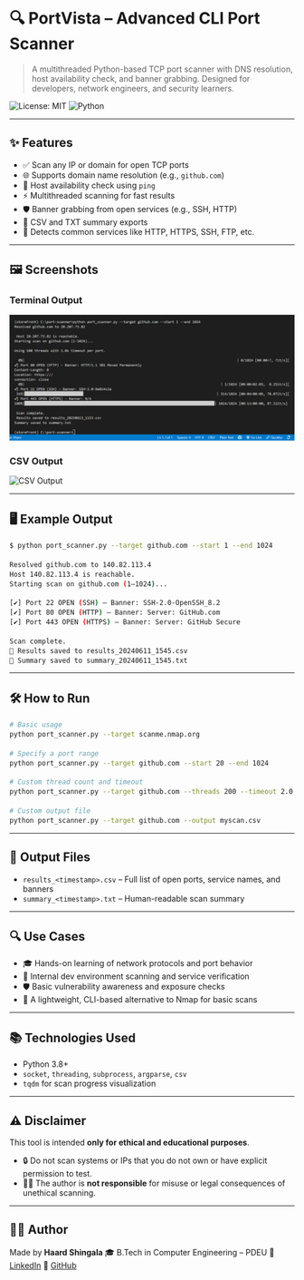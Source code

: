 # 🔍 PortVista – Advanced CLI Port Scanner

> A multithreaded Python-based TCP port scanner with DNS resolution, host availability check, and banner grabbing. Designed for developers, network engineers, and security learners.

![License: MIT](https://img.shields.io/badge/License-MIT-green.svg)
![Python](https://img.shields.io/badge/Python-3.8%2B-blue)

---

## ✨ Features

- ✅ Scan any IP or domain for open TCP ports  
- 🌐 Supports domain name resolution (e.g., `github.com`)  
- 📶 Host availability check using `ping`  
- ⚡ Multithreaded scanning for fast results  
- 🛡️ Banner grabbing from open services (e.g., SSH, HTTP)  
- 📄 CSV and TXT summary exports  
- 🧠 Detects common services like HTTP, HTTPS, SSH, FTP, etc.  

---

## 🖼️ Screenshots

### Terminal Output  
![Terminal Output](assets/screenshots/terminal_output.png)

### CSV Output  
![CSV Output](assets/screenshots/results_csv.png)

---

## 🖥️ Example Output

```bash
$ python port_scanner.py --target github.com --start 1 --end 1024

Resolved github.com to 140.82.113.4  
Host 140.82.113.4 is reachable.  
Starting scan on github.com (1–1024)...

[✔] Port 22 OPEN (SSH) – Banner: SSH-2.0-OpenSSH_8.2  
[✔] Port 80 OPEN (HTTP) – Banner: Server: GitHub.com  
[✔] Port 443 OPEN (HTTPS) – Banner: Server: GitHub Secure

Scan complete.  
📁 Results saved to results_20240611_1545.csv  
📝 Summary saved to summary_20240611_1545.txt  
```

---

##  🛠️  How to Run 

```bash
# Basic usage
python port_scanner.py --target scanme.nmap.org

# Specify a port range
python port_scanner.py --target github.com --start 20 --end 1024

# Custom thread count and timeout
python port_scanner.py --target github.com --threads 200 --timeout 2.0

# Custom output file
python port_scanner.py --target github.com --output myscan.csv
```

---

## 📁 Output Files

* `results_<timestamp>.csv` – Full list of open ports, service names, and banners
* `summary_<timestamp>.txt` – Human-readable scan summary

---

## 🔍 Use Cases

* 🎓 Hands-on learning of network protocols and port behavior
* 🧪 Internal dev environment scanning and service verification
* 🛡️ Basic vulnerability awareness and exposure checks
* 🧰 A lightweight, CLI-based alternative to Nmap for basic scans

---

## 📚 Technologies Used

* Python 3.8+
* `socket`, `threading`, `subprocess`, `argparse`, `csv`
* `tqdm` for scan progress visualization

---

## ⚠️ Disclaimer

This tool is intended **only for ethical and educational purposes**.

* 🔒 Do not scan systems or IPs that you do not own or have explicit permission to test.
* 👨‍⚖️ The author is **not responsible** for misuse or legal consequences of unethical scanning.

---

## 🧑‍💻 Author

Made by **Haard Shingala**
🎓 B.Tech in Computer Engineering – PDEU
🔗 [LinkedIn](https://www.linkedin.com/in/haard-shingala)
📁 [GitHub](https://github.com/haardshingala)


